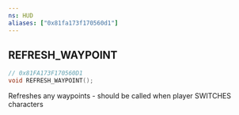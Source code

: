 ```yaml
---
ns: HUD
aliases: ["0x81fa173f170560d1"]
---
```

## REFRESH_WAYPOINT

```c
// 0x81FA173F170560D1
void REFRESH_WAYPOINT();
```

Refreshes any waypoints - should be called when player SWITCHES characters

